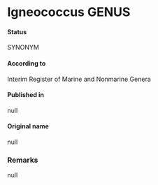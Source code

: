Igneococcus GENUS
=======

#### Status
SYNONYM

#### According to
Interim Register of Marine and Nonmarine Genera

#### Published in
null

#### Original name
null

### Remarks
null